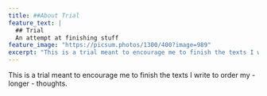 ```yaml
---
title: ##About Trial
feature_text: |
  ## Trial
  An attempt at finishing stuff
feature_image: "https://picsum.photos/1300/400?image=989"
excerpt: "This is a trial meant to encourage me to finish the texts I write to order my - longer - thoughts."
---
```


This is a trial meant to encourage me to finish the texts I write to order my - longer - thoughts.
